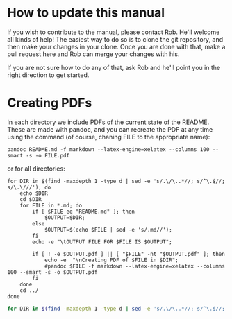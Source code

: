 # How to update this manual

If you wish to contribute to the manual, please contact Rob. He'll welcome all kinds of help! The easiest way to do so is to clone the git repository, and then make your changes in your clone. Once you are done with that, make a pull request here and Rob can merge your changes with his.

If you are not sure how to do any of that, ask Rob and he'll point you in the right direction to get started.


# Creating PDFs

In each directory we include PDFs of the current state of the README. These are made with pandoc, and you can recreate the PDF at any time using the command (of course, chaning FILE to the appropriate name):

```
pandoc README.md -f markdown --latex-engine=xelatex --columns 100 --smart -s -o FILE.pdf
```

or for all directories:

```
for DIR in $(find -maxdepth 1 -type d | sed -e 's/.\/\..*//; s/^\.$//; s/\.\///'); do
	echo $DIR
	cd $DIR
	for FILE in *.md; do
		if [ $FILE eq "README.md" ]; then
			$OUTPUT=$DIR;
		else
			$OUTPUT=$(echo $FILE | sed -e 's/.md//');
		fi
		echo -e "\tOUTPUT FILE FOR $FILE IS $OUTPUT";

		if [ ! -e $OUTPUT.pdf ] || [ "$FILE" -nt "$OUTPUT.pdf" ]; then
			echo -e  "\nCreating PDF of $FILE in $DIR";
			#pandoc $FILE -f markdown --latex-engine=xelatex --columns 100 --smart -s -o $OUTPUT.pdf
		fi
	done
	cd ../
done
```

```bash
for DIR in $(find -maxdepth 1 -type d | sed -e 's/.\/\..*//; s/^\.$//; s/\.\///'); do echo $DIR; cd $DIR; if [ ! -e $DIR.pdf ] || [ "README.md" -nt "$DIR.pdf" ]; then echo -e "\tCreating PDF in $DIR"; pandoc README.md -f markdown --latex-engine=xelatex --columns 100 --smart -s -o $DIR.pdf; fi; cd ../; done
```
